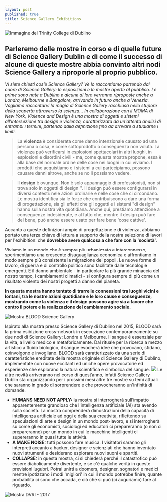 ```yaml
---
layout: post
published: true
title: Science Gallery Exhibitions
---
```

![Immagine del Trinity College di Dublino](http://3t6ba91znr5aftsk8zjscc91.wpengine.netdna-cdn.com/wp-content/uploads/2015/10/Science-Gallery-at-Trinity-College-Dublin-670x310.jpg) 

##  Parleremo delle mostre in corso e di quelle future di Science Gallery Dublin e di come il successo di alcune di queste mostre abbia convinto altri nodi Science Gallery a riproporle al proprio pubblico. 
_Vi siete chiesti cos’è Science Gallery? Ve lo raccontiamo partendo dal cuore di Science Gallery: le esposizioni e le mostre aperte al pubblico. Le prime sono nate a Dublino e alcune di loro verranno riproposte anche a Londra, Melbourne e Bangalore, arrivando in futuro anche a Venezia. Vogliamo raccontarvi la magia di Science Gallery racchiusa nello stupore della scoperta attraverso la scienza…  In collaborazione con il MOMA di New York, Violence and Design è una mostra di oggetti e sistemi all'intersezione tra design e violenza, caratterizzata da un'attenta analisi di entrambi i termini, partendo dalla definizione fino ad arrivare a studiarne i limiti._

> La **violenza** è considerata come danno intenzionale causato ad una persona o cosa, e come sottoprodotto o conseguenza non voluta. La violenza può verificarsi in esplosioni spettacolari in altri luoghi, in esplosioni e disordini civili - ma, come questa mostra propone, essa è alla base del normale ordine delle cose nei luoghi in cui viviamo. I prodotti che acquistiamo e i sistemi a cui partecipiamo, possono causare danni altrove, anche se no li possiamo vedere.  

> Il **design** è ovunque. Non è solo appannaggio di professionisti, non si trova solo in oggetti di design ''. Il design può essere configurarsi in diversi contesti: nele azioni ordinarie e nelle cose che ci circondano. Le mostra identifica sia le forze che contribuiscono a dare una forma di progettazione, sia gli effetti che  gli oggetti e  i sistemi "di design" hanno sulla nostra vita quotidiana. Anche qui, prestiamo attenzione a conseguenze indesiderate, e al fatto che, mentre il design può fare del bene, può anche essere usato per fare bene 'cose cattive'.  

Accanto a queste definizioni ampie di progettazione e di violenza, abbiamo portato una terza chiave di lettura a supporto della nostra selezione di lavori per l'exhibition: che __dovrebbe avere qualcosa a che fare con la 'società'__.

Viviamo in un mondo che è sempre più urbanizzato e interconnesso, sperimentiamo una crescente disuguaglianza economica e affrontiamo in modo sempre più consistente la migrazione dei popoli. Le nuove forme di lavoro, di guerra e di controllo politico sono facilitate dalle tecnologie emergenti. E il danno ambientale - in particolare la più grande minaccia del nostro tempo, i cambiamenti climatici - si configura sempre di più come un risultato violento dei nostri progetti a danno del pianeta.

**In questa mostra hanno tentato di trarre le connessioni tra luoghi vicini e lontani, tra le nostre azioni quotidiane e le loro cause e conseguenze, mostrando come la violenza e il design possono agire sia a favore che contro il potere e la realizzazione del cambiamento sociale.** 

![Mostra BLOOD Science Gallery](http://www.dublintown.ie/wp-content/uploads/2016/10/Science-Gallery-.jpg)    

Ispirato alla mostra presso Science Gallery di Dublino nel 2015, BLOOD sarà la prima esibizione cross-network in esecuzione contemporaneamente su due nodi di Science Gallery: Londra e Melbourne. Il sangue è essenziale per la vita, a livello medico e metaforicamente. Dal rituale per la ricerca a mezzo artistico a fluido biologico, il sangue evocherà idee che provocano, sfidano, coinvolgono e invogliano. BLOOD sarà caratterizzato da una serie di caratteristiche ereditate della mostra originale di Science Gallery di Dublino, implementate con nuove eccitanti ed uniche opere provocatorie ed esperienze che esplorano la natura scientifica e simbolica del sangue. ![](http://trinitynews.ie/wp/wp-content/uploads/2014/10/blood-title.png)    Le altre novità arriveranno nel corso di quest’anno, infatti Science Gallery Dublin sta organizzando per i prossimi mesi altre tre mostre su temi attuali che saranno in grado di sorprendere e che provocheranno un'infinità di domande.

- **HUMANS NEED NOT APPLY:** la mostra si interrogherà sull’impatto apparentemente grandioso che l'intelligenza artificiale (AI) sta avendo sulla società. La mostra comprenderà dimostrazioni della capacità di intelligenza artificiale ad oggi e della sua creatività, riflettendo su speculazioni di arte e design in un mondo post-lavoro, e si interrogherà su come gli economisti, sociologi ed educatori ci prepareranno (o non ci prepareranno) per un mondo in cui le macchine intelligenti ci supereranno in quasi tutte le attività.
- **A MAKE NOISE:** tutti possono fare musica. I visitatori saranno gli interpreti accanto a hacker, designer e scienziati che hanno inventato nuovi strumenti e desiderano esplorare nuovi suoni e spartiti.
- **COLLAPSE:** in questa mostra, ci si chiederà perché il catastrofico può essere diabolicamente divertente, e se c'è qualche verità in queste previsioni lugubri. Potrai unirti a doomers, designer, sognatori e medici mentre ipotizzano i modi 'migliori' in cui il mondo potrebbe finire, quante probabilità ci sono che accada, e ciò che si può (ci auguriamo) fare al riguardo.


![Mostra DVRI - 2017](https://dublin.sciencegallery.com/files/styles/medium_wide_16_9/public/youtube/5qg6ALyw6JU.jpg?itok=ABh3epfP)
